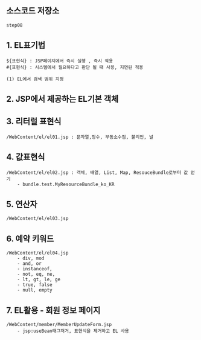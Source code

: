 ## 소스코드 저장소
	step08

## 1. EL표기법
	
	${표현식} : JSP페이지에서 즉시 실행 , 즉시 적용
	#{표현식} : 시스템에서 필요하다고 판단 될 때 사용, 지연된 적용
	
	(1) EL에서 검색 범위 지정
	
## 2. JSP에서 제공하는 EL기본 객체 

## 3. 리터럴 표현식 
	/WebContent/el/el01.jsp : 문자열,정수, 부동소수점, 불리언, 널
  
## 4. 값표현식
	/WebContent/el/el02.jsp : 객체, 배열, List, Map, ResouceBundle로부터 값 얻기
		- bundle.test.MyResourceBundle_ko_KR

## 5. 연산자 
	/WebContent/el/el03.jsp
	
## 6. 예약 키워드 
	/WebContent/el/el04.jsp
		- div, mod
		- and, or
		- instanceof, 
		- not, eq, ne, 
		- lt, gt, le, ge
		- true, false
		- null, empty
	
## 7. EL활용 - 회원 정보 페이지 
	/WebContent/member/MemberUpdateForm.jsp 
		- jsp:useBean태그저거, 표현식을 제거하고 EL 사용

